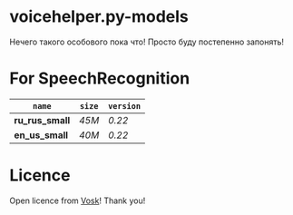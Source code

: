 # voicehelper.py-models
Нечего такого особового пока что! Просто буду постепенно запонять!

# For SpeechRecognition


|      `name`      | `size`  | `version` |
| ---------------- | ------- | --------- |
| **ru_rus_small** |  *45M*  |   *0.22*  |
| **en_us_small**  |  *40M*  |   *0.22*  |

# Licence
Open licence from [Vosk](https://alphacephei.com/vosk)! Thank you!